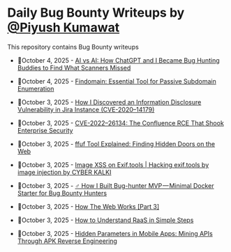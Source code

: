 # Daily Bug Bounty Writeups by [@Piyush Kumawat](https://twitter.com/piyush_supiy) 
This repository contains Bug Bounty writeups

<!-- BLOG-POST-LIST:START -->
 - 💯October 4, 2025 - [AI vs AI: How ChatGPT and I Became Bug Hunting Buddies to Find What Scanners Missed](https://medium.com/@iski/ai-vs-ai-how-chatgpt-and-i-became-bug-hunting-buddies-to-find-what-scanners-missed-806b61707131?source=rss------bug_bounty-5) 

 - 💯October 4, 2025 - [Findomain: Essential Tool for Passive Subdomain Enumeration](https://medium.com/meetcyber/findomain-essential-tool-for-passive-subdomain-enumeration-2c1e78e71214?source=rss------bug_bounty-5) 

 - 💯October 3, 2025 - [How I Discovered an Information Disclosure Vulnerability in Jira Instance &lpar;CVE-2020–14179&rpar;](https://medium.com/@akashutosh659/how-i-discovered-an-information-disclosure-vulnerability-in-jira-instance-cve-2020-14179-644b14386e38?source=rss------bug_bounty-5) 

 - 💯October 3, 2025 - [CVE-2022–26134: The Confluence RCE That Shook Enterprise Security](https://medium.com/@VampireXRay/cve-2022-26134-the-confluence-rce-that-shook-enterprise-security-2b58c5385011?source=rss------bug_bounty-5) 

 - 💯October 3, 2025 - [ffuf Tool Explained: Finding Hidden Doors on the Web](https://medium.com/@natarajanck2/ffuf-tool-explained-finding-hidden-doors-on-the-web-37e7dc76e97c?source=rss------bug_bounty-5) 

 - 💯October 3, 2025 - [Image XSS on Exif.tools | Hacking exif.tools by image injection by CYBER KALKI](https://medium.com/@krivadna/image-xss-on-exif-tools-hacking-exif-tools-by-image-injection-by-cyber-kalki-63b7d1261a19?source=rss------bug_bounty-5) 

 - 💯October 3, 2025 - [️‍♂️ How I Built Bug-hunter MVP — Minimal Docker Starter for Bug Bounty Hunters](https://medium.com/bug-bounty-hunting-a-comprehensive-guide-in/%EF%B8%8F-%EF%B8%8F-how-i-built-bug-hunter-mvp-minimal-docker-starter-for-bug-bounty-hunters-f3228baf2238?source=rss------bug_bounty-5) 

 - 💯October 3, 2025 - [How The Web Works [Part 3]](https://medium.com/@robin_root/how-the-web-works-part-3-309c98d85ea0?source=rss------bug_bounty-5) 

 - 💯October 3, 2025 - [How to Understand RaaS in Simple Steps](https://medium.com/@ibtissamhammadi1/how-to-understand-raas-in-simple-steps-50ae0eb411a2?source=rss------bug_bounty-5) 

 - 💯October 3, 2025 - [Hidden Parameters in Mobile Apps: Mining APIs Through APK Reverse Engineering](https://medium.com/meetcyber/hidden-parameters-in-mobile-apps-mining-apis-through-apk-reverse-engineering-3e23e3c30f96?source=rss------bug_bounty-5) 
<!-- BLOG-POST-LIST:END -->
